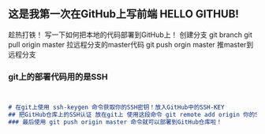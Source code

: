 ## 这是我第一次在GitHub上写前端 HELLO GITHUB!

趁热打铁！ 写一下如何把本地的代码部署到GitHub上！
创建分支 git branch
git pull origin master 拉远程分支的master代码
git push orgin master 推master到远程分支
### git上的部署代码用的是SSH

```markdown


# 在git上使用 ssh-keygen 命令获取你的SSH密钥！放入GitHub中的SSH-KEY
## 把GitHub仓库上的SSH认证 放在git上 使用这段命令 git remote add origin 你的SSH认证 (注意在这之前要保存好你的分支到git上
### 最后使用 git push origin master 命令就可以部署到GitHub仓库啦！
